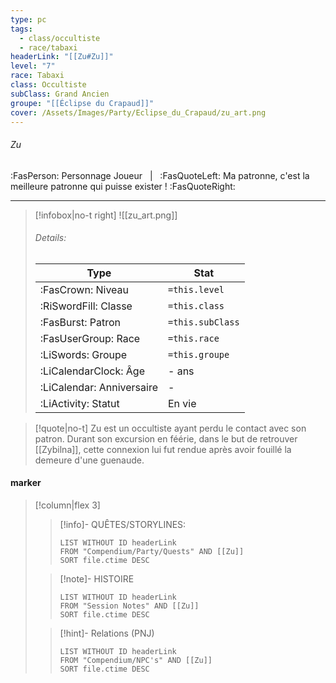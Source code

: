 ```yaml
---
type: pc
tags:
  - class/occultiste
  - race/tabaxi
headerLink: "[[Zu#Zu]]"
level: "7"
race: Tabaxi
class: Occultiste
subClass: Grand Ancien
groupe: "[[Éclipse du Crapaud]]"
cover: /Assets/Images/Party/Eclipse_du_Crapaud/zu_art.png
---
```


###### Zu
:FasPerson: Personnage Joueur &nbsp; | &nbsp; :FasQuoteLeft: Ma patronne, c'est la meilleure patronne qui puisse exister ! :FasQuoteRight:
___
> [!infobox|no-t right]
>![[zu_art.png]]
> ###### Details:
> | Type | Stat |
> | ---- | ---- |
> | :FasCrown: Niveau   | `=this.level` |
> | :RiSwordFill: Classe |  `=this.class`|
> | :FasBurst: Patron |  `=this.subClass`|
> |  :FasUserGroup: Race |  `=this.race`|
> |  :LiSwords: Groupe |  `=this.groupe`|
> |  :LiCalendarClock: Âge | - ans |
> |  :LiCalendar: Anniversaire | - |
> | :LiActivity: Statut | En vie |

> [!quote|no-t]
> Zu est un occultiste ayant perdu le contact avec son patron. Durant son excursion en féérie, dans le but de retrouver [[Zybilna]], cette connexion lui fut rendue après avoir fouillé la demeure d'une guenaude.
 
#### marker
> [!column|flex 3]
>> [!info]- QUÊTES/STORYLINES:
>>```dataview
>>LIST WITHOUT ID headerLink
>>FROM "Compendium/Party/Quests" AND [[Zu]]
>>SORT file.ctime DESC
>
>>[!note]- HISTOIRE
>>```dataview
>>LIST WITHOUT ID headerLink
>>FROM "Session Notes" AND [[Zu]]
>>SORT file.ctime DESC
>
>>[!hint]- Relations (PNJ)
>>```dataview
>>LIST WITHOUT ID headerLink
>>FROM "Compendium/NPC's" AND [[Zu]]
>>SORT file.ctime DESC

